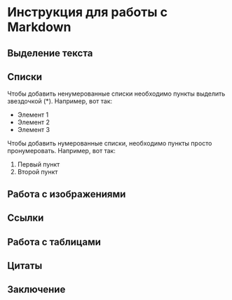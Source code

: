 #  Инструкция для работы с Markdown

## Выделение текста 

## Списки

Чтобы добавить ненумерованные списки необходимо пункты выделить звездочкой (*).
Например, вот так:
* Элемент 1 
* Элемент 2
* Элемент 3

Чтобы добавить нумерованные списки, необходимо пункты просто пронумеровать. 
Например, вот так:
1. Первый пункт
2. Второй пункт


## Работа с изображениями

## Ссылки

## Работа с таблицами

## Цитаты 

## Заключение